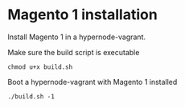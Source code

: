 Magento 1 installation
=================

Install Magento 1 in a hypernode-vagrant.

Make sure the build script is executable
```
chmod u+x build.sh
```

Boot a hypernode-vagrant with Magento 1 installed
```
./build.sh -1
```
